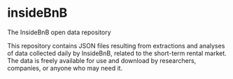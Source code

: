 # insideBnB
The InsideBnB open data repository

This repository contains JSON files resulting from extractions and analyses of data collected daily by InsideBnB, related to the short-term rental market. The data is freely available for use and download by researchers, companies, or anyone who may need it.
